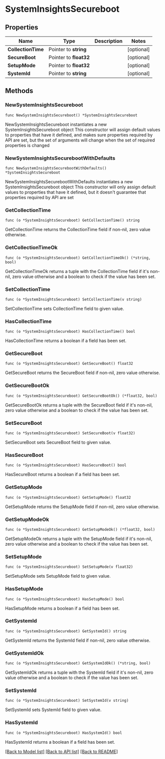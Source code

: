 # SystemInsightsSecureboot

## Properties

Name | Type | Description | Notes
------------ | ------------- | ------------- | -------------
**CollectionTime** | Pointer to **string** |  | [optional] 
**SecureBoot** | Pointer to **float32** |  | [optional] 
**SetupMode** | Pointer to **float32** |  | [optional] 
**SystemId** | Pointer to **string** |  | [optional] 

## Methods

### NewSystemInsightsSecureboot

`func NewSystemInsightsSecureboot() *SystemInsightsSecureboot`

NewSystemInsightsSecureboot instantiates a new SystemInsightsSecureboot object
This constructor will assign default values to properties that have it defined,
and makes sure properties required by API are set, but the set of arguments
will change when the set of required properties is changed

### NewSystemInsightsSecurebootWithDefaults

`func NewSystemInsightsSecurebootWithDefaults() *SystemInsightsSecureboot`

NewSystemInsightsSecurebootWithDefaults instantiates a new SystemInsightsSecureboot object
This constructor will only assign default values to properties that have it defined,
but it doesn't guarantee that properties required by API are set

### GetCollectionTime

`func (o *SystemInsightsSecureboot) GetCollectionTime() string`

GetCollectionTime returns the CollectionTime field if non-nil, zero value otherwise.

### GetCollectionTimeOk

`func (o *SystemInsightsSecureboot) GetCollectionTimeOk() (*string, bool)`

GetCollectionTimeOk returns a tuple with the CollectionTime field if it's non-nil, zero value otherwise
and a boolean to check if the value has been set.

### SetCollectionTime

`func (o *SystemInsightsSecureboot) SetCollectionTime(v string)`

SetCollectionTime sets CollectionTime field to given value.

### HasCollectionTime

`func (o *SystemInsightsSecureboot) HasCollectionTime() bool`

HasCollectionTime returns a boolean if a field has been set.

### GetSecureBoot

`func (o *SystemInsightsSecureboot) GetSecureBoot() float32`

GetSecureBoot returns the SecureBoot field if non-nil, zero value otherwise.

### GetSecureBootOk

`func (o *SystemInsightsSecureboot) GetSecureBootOk() (*float32, bool)`

GetSecureBootOk returns a tuple with the SecureBoot field if it's non-nil, zero value otherwise
and a boolean to check if the value has been set.

### SetSecureBoot

`func (o *SystemInsightsSecureboot) SetSecureBoot(v float32)`

SetSecureBoot sets SecureBoot field to given value.

### HasSecureBoot

`func (o *SystemInsightsSecureboot) HasSecureBoot() bool`

HasSecureBoot returns a boolean if a field has been set.

### GetSetupMode

`func (o *SystemInsightsSecureboot) GetSetupMode() float32`

GetSetupMode returns the SetupMode field if non-nil, zero value otherwise.

### GetSetupModeOk

`func (o *SystemInsightsSecureboot) GetSetupModeOk() (*float32, bool)`

GetSetupModeOk returns a tuple with the SetupMode field if it's non-nil, zero value otherwise
and a boolean to check if the value has been set.

### SetSetupMode

`func (o *SystemInsightsSecureboot) SetSetupMode(v float32)`

SetSetupMode sets SetupMode field to given value.

### HasSetupMode

`func (o *SystemInsightsSecureboot) HasSetupMode() bool`

HasSetupMode returns a boolean if a field has been set.

### GetSystemId

`func (o *SystemInsightsSecureboot) GetSystemId() string`

GetSystemId returns the SystemId field if non-nil, zero value otherwise.

### GetSystemIdOk

`func (o *SystemInsightsSecureboot) GetSystemIdOk() (*string, bool)`

GetSystemIdOk returns a tuple with the SystemId field if it's non-nil, zero value otherwise
and a boolean to check if the value has been set.

### SetSystemId

`func (o *SystemInsightsSecureboot) SetSystemId(v string)`

SetSystemId sets SystemId field to given value.

### HasSystemId

`func (o *SystemInsightsSecureboot) HasSystemId() bool`

HasSystemId returns a boolean if a field has been set.


[[Back to Model list]](../README.md#documentation-for-models) [[Back to API list]](../README.md#documentation-for-api-endpoints) [[Back to README]](../README.md)



